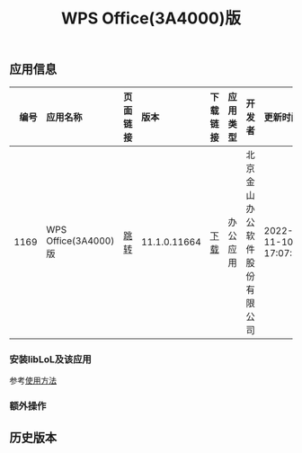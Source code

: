 ﻿---
id: 1169
title: WPS Office(3A4000)版
toc: true
weight: 1169
---

## 应用信息 
|   编号 | 应用名称                | 页面链接                                        | 版本           | 下载链接                                                                             | 应用类型   | 开发者            | 更新时间                | 兼容性   | liblol版本   |
|-----:|:--------------------|:--------------------------------------------|:-------------|:---------------------------------------------------------------------------------|:-------|:---------------|:--------------------|:------|:-----------|
| 1169 | WPS Office(3A4000)版 | [跳转](http://app.loongapps.cn/#/detail/1169) | 11.1.0.11664 | [下载](http://113.24.212.22:8090/upload/file/wps-office_11.1.0.11664_mips64el.deb) | 办公应用   | 北京金山办公软件股份有限公司 | 2022-11-10 17:07:53 | 未测试   | 最新         |
### 安装libLoL及该应用 
参考[使用方法](/docs/usage) 
### 额外操作 


## 历史版本 
 